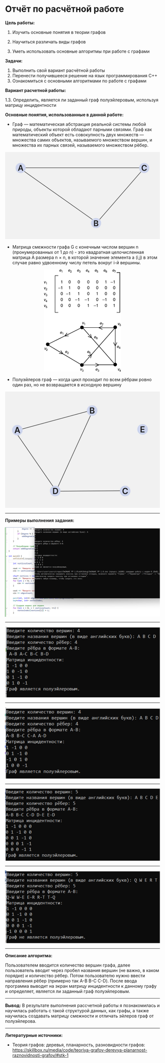 # Отчёт по расчётной работе
**Цель работы:**
1) Изучить основные понятия в теории графов

2) Научиться различать виды графов

3) Уметь использовать основные алгоритмы при работе с графами

**Задачи:**
1) Выполнить свой вариант расчётной работы
2) Перенести получившееся решение на язык программирования С++
3) Ознакомиться с основными алгоритмами по работе с графами

**Вариант расчетной работы:**

1.3. Определить, является ли заданный граф полуэйлеровым, используя матрицу инцидентности

**Основные понятия, использованные в данной работе:**

- Граф — математическая абстракция реальной системы любой природы, объекты которой обладают парными связями. Граф как математический объект есть совокупность двух множеств — множества самих объектов, называемого множеством вершин, и множества их парных связей, называемого множеством рёбер.
 <p  align="center">
    <img src="graph.jpg" width ""height"" >
</p>

- Матрица смежности графа G с конечным числом вершин n (пронумерованных от 1 до n) - это квадратная целочисленная матрица А размера n × n, в которой значение элемента а (i,j) в этом случае равно удвоенному числу петель вокруг i-й вершины.
 <p  align="center">
    <img src="mi.gif" width ""height"" >
</p>

- Полуэйлеров граф — когда цикл проходит по всем рёбрам ровно один раз, но не возвращается в исходную вершину
<p  align="center">
    <img src="polu.jpg" width ""height"" >
</p>

---
**Примеры выполнения задания:**

<p  align="center">
    <img src="prim1.jpg" width ""height"" >
</p>

---

<p  align="center">
    <img src="prim2.jpg" width ""height"" >
</p>

---

<p  align="center">
    <img src="prim3.jpg" width ""height"" >
</p>

---

<p  align="center">
    <img src="prim4.jpg" width ""height"" >
</p>

---

<p  align="center">
    <img src="prim5.jpg" width ""height"" >
</p>

---

**Описание алгоритма:**

Пользователем вводится количество вершин графа, далее пользователь вводит через пробел названия вершин (не важно, в каком порядке) и количество рёбер. Потом пользователю нужно ввести направления рёбер (примерно так A-B B-C C-D). После ввода программа выводит на экран матрицу инцидентности к данному графу и определяет, является ли заданный граф полуэйлеровым.

---
**Вывод:**
В результате выполнения рассчетной работы я познакомилась и научилась работать с такой структурой данных, как графы, а также научилась создавать матрицу смежности и отличать эйлеров граф от полуэйлерова.

---
**Литературные источники:**
- Теория графов: деревья, планарность, разновидности графов:
https://skillbox.ru/media/code/teoriya-grafov-derevya-planarnost-raznovidnosti-grafov/#stk-1
